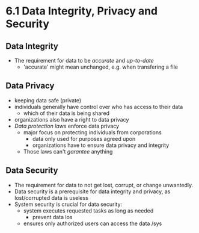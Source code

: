 # 6.1 Data Integrity, Privacy and Security

## Data Integrity
*   The requirement for data to be _accurate_ and _up-to-date_
    *   'accurate' might mean unchanged, e.g. when transfering a file

## Data Privacy
*   keeping data safe (private)
*   individuals generally have control over who has access to their data
    *   which of their data is being shared
*   organizations also have a right to data privacy
*   _Data protection laws_ enforce data privacy
    -   major focus on protecting individuals from corporations
        *   data only used for purposes agreed upon
        *   organizations have to ensure data privacy and integrity
    -   Those laws can't _garantee_ anything

## Data Security
*   The requirement for data to not get lost, corrupt, or change unwantedly.
*   Data security is a prerequisite for data integrity and privacy, as lost/corrupted data is useless
*   System security is crucial for data security:
    -   system executes requested tasks as long as needed
        *   prevent data los
    -   ensures only authorized users can access the data /sys

